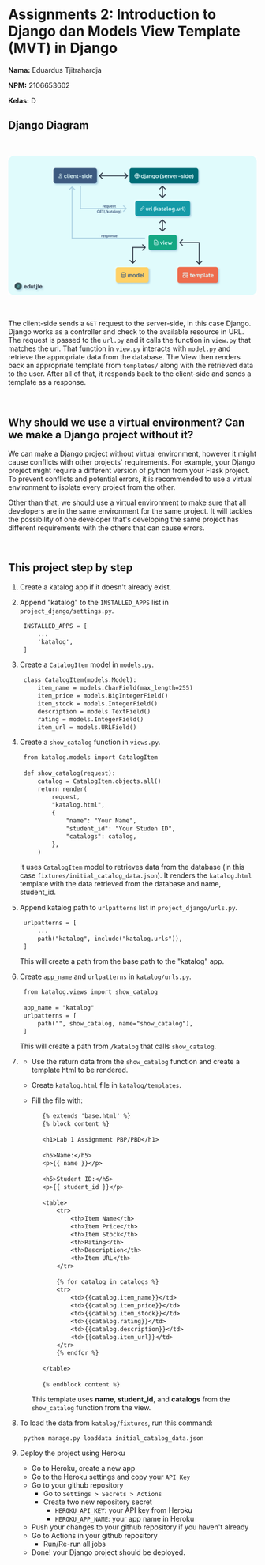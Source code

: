 # Assignments 2: Introduction to Django dan Models View Template (MVT) in Django

**Nama:** Eduardus Tjitrahardja

**NPM:** 2106653602

**Kelas:** D

## Django Diagram
<br/>

![diagram](/images/diagram.png)

<br/>

The client-side sends a `GET` request to the server-side, in this case Django. Django works as a controller and check to the available resource in URL. The request is passed to the `url.py` and it calls the function in `view.py` that matches the url. That function in `view.py` interacts with `model.py` and retrieve the appropriate data from the database. The View then renders back an appropriate template from `templates/` along with the retrieved data to the user. After all of that, it responds back to the client-side and sends a template as a response.

<br/>

## Why should we use a virtual environment? Can we make a Django project without it?

We can make a Django project without virtual environment, however it might cause conflicts with other projects' requirements. For example, your Django project might require a different version of python from your Flask project. To prevent conflicts and potential errors, it is recommended to use a virtual environment to isolate every project from the other.

Other than that, we should use a virtual environment to make sure that all developers are in the same environment for the same project. It will tackles the possibility of one developer that's developing the same project has different requirements with the others that can cause errors.

<br/>

## This project step by step
1. Create a katalog app if it doesn't already exist.
2. Append "katalog" to the `INSTALLED_APPS` list in `project_django/settings.py`.

        INSTALLED_APPS = [
            ...
            'katalog',
        ]

3. Create a `CatalogItem` model in `models.py`.

        class CatalogItem(models.Model):
            item_name = models.CharField(max_length=255)
            item_price = models.BigIntegerField()
            item_stock = models.IntegerField()
            description = models.TextField()
            rating = models.IntegerField()
            item_url = models.URLField()

4. Create a `show_catalog` function in `views.py`.

        from katalog.models import CatalogItem

        def show_catalog(request):
            catalog = CatalogItem.objects.all()
            return render(
                request,
                "katalog.html",
                {
                    "name": "Your Name",
                    "student_id": "Your Studen ID",
                    "catalogs": catalog,
                },
            )

    It uses `CatalogItem` model to retrieves data from the database (in this case `fixtures/initial_catalog_data.json`). It renders the `katalog.html` template with the data retrieved from the database and name, student_id.

5. Append katalog path to `urlpatterns` list in `project_django/urls.py`.

        urlpatterns = [
            ...
            path("katalog", include("katalog.urls")),
        ]

    This will create a path from the base path to the "katalog" app.

6. Create `app_name` and `urlpatterns` in `katalog/urls.py`.

        from katalog.views import show_catalog

        app_name = "katalog"
        urlpatterns = [
            path("", show_catalog, name="show_catalog"),
        ]

    This will create a path from `/katalog` that calls `show_catalog`.

7. 
   - Use the return data from the `show_catalog` function and create a template html to be rendered.
   - Create `katalog.html` file in `katalog/templates`.
   - Fill the file with:
  
            {% extends 'base.html' %}
            {% block content %}

            <h1>Lab 1 Assignment PBP/PBD</h1>

            <h5>Name:</h5>
            <p>{{ name }}</p>

            <h5>Student ID:</h5>
            <p>{{ student_id }}</p>

            <table>
                <tr>
                    <th>Item Name</th>
                    <th>Item Price</th>
                    <th>Item Stock</th>
                    <th>Rating</th>
                    <th>Description</th>
                    <th>Item URL</th>
                </tr>

                {% for catalog in catalogs %}
                <tr>
                    <td>{{catalog.item_name}}</td>
                    <td>{{catalog.item_price}}</td>
                    <td>{{catalog.item_stock}}</td>
                    <td>{{catalog.rating}}</td>
                    <td>{{catalog.description}}</td>
                    <td>{{catalog.item_url}}</td>
                </tr>
                {% endfor %}

            </table>

            {% endblock content %}

        This template uses **name**, **student_id**, and **catalogs** from the `show_catalog` function from the view.

8. To load the data from `katalog/fixtures`, run this command:

        python manage.py loaddata initial_catalog_data.json

9. Deploy the project using Heroku
    - Go to Heroku, create a new app
    - Go to the Heroku settings and copy your `API Key`
    - Go to your github repository
      - Go to `Settings > Secrets > Actions`
      - Create two new repository secret
        - `HEROKU_API_KEY`: your API key from Heroku
        - `HEROKU_APP_NAME`: your app name in Heroku
    - Push your changes to your github repository if you haven't already
    - Go to Actions in your github repository
      - Run/Re-run all jobs
    - Done! your Django project should be deployed.